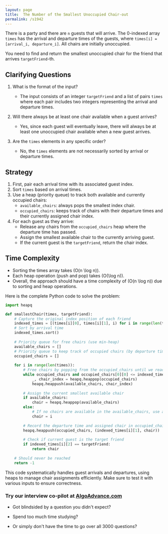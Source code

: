 ```yaml
---
layout: page
title:  The Number of the Smallest Unoccupied Chair-out
permalink: /s1942
---
```

There is a party and there are `n` guests that will arrive. The 0-indexed array `times` has the arrival and departure times of the guests, where `times[i] = [arrival_i, departure_i]`. All chairs are initially unoccupied. 

You need to find and return the smallest unoccupied chair for the friend that arrives `targetFriend`-th.

## Clarifying Questions
1. What is the format of the input? 
   - The input consists of an integer `targetFriend` and a list of pairs `times` where each pair includes two integers representing the arrival and departure times.
   
2. Will there always be at least one chair available when a guest arrives?
   - Yes, since each guest will eventually leave, there will always be at least one unoccupied chair available when a new guest arrives.

3. Are the `times` elements in any specific order?
   - No, the `times` elements are not necessarily sorted by arrival or departure times.

## Strategy
1. First, pair each arrival time with its associated guest index.
2. Sort `times` based on arrival times.
3. Use a heap (priority queue) to track both available and currently occupied chairs:
   - `available_chairs`: always pops the smallest index chair.
   - `occupied_chairs`: keeps track of chairs with their departure times and their currently assigned chair index.
4. For each guest as they arrive:
   - Release any chairs from the `occupied_chairs` heap where the departure time has passed.
   - Assign the smallest available chair to the currently arriving guest.
   - If the current guest is the `targetFriend`, return the chair index.

## Time Complexity
- Sorting the times array takes \(O(n \log n)\).
- Each heap operation (push and pop) takes \(O(\log n)\).
- Overall, the approach should have a time complexity of \(O(n \log n)\) due to sorting and heap operations.

Here is the complete Python code to solve the problem:

```python
import heapq

def smallestChair(times, targetFriend):
    # Capture the original index position of each friend
    indexed_times = [(times[i][0], times[i][1], i) for i in range(len(times))]
    # Sort by arrival time
    indexed_times.sort()
    
    # Priority queue for free chairs (use min-heap)
    available_chairs = []
    # Priority queue to keep track of occupied chairs (by departure time)
    occupied_chairs = []
    
    for i in range(len(times)):
        # Free chairs by popping from the occupied_chairs until we reach the arrival time
        while occupied_chairs and occupied_chairs[0][0] <= indexed_times[i][0]:
            _, chair_index = heapq.heappop(occupied_chairs)
            heapq.heappush(available_chairs, chair_index)
        
        # Assign the current smallest available chair
        if available_chairs:
            chair = heapq.heappop(available_chairs)
        else:
            # If no chairs are available in the available_chairs, use a new chair
            chair = i
        
        # Record the departure time and assigned chair in occupied_chairs
        heapq.heappush(occupied_chairs, (indexed_times[i][1], chair))
        
        # Check if current guest is the target friend
        if indexed_times[i][2] == targetFriend:
            return chair
    
    # Should never be reached
    return -1
```

This code systematically handles guest arrivals and departures, using heaps to manage chair assignments efficiently. Make sure to test it with various inputs to ensure correctness.


### Try our interview co-pilot at [AlgoAdvance.com](https://algoAdvance.com)

- Got blindsided by a question you didn't expect?

- Spend too much time studying?

- Or simply don't have the time to go over all 3000 questions?

